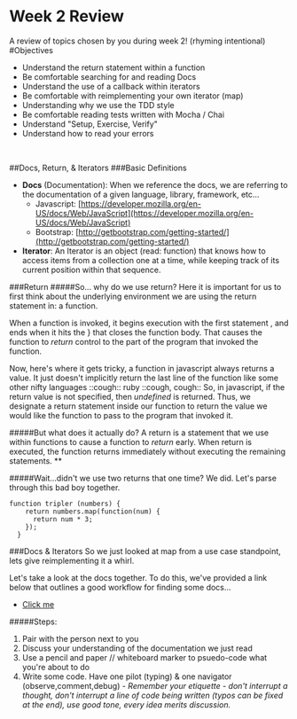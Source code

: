 # Week 2 Review
A review of topics chosen by you during week 2! (rhyming intentional)
#Objectives
* Understand the return statement within a function
* Be comfortable searching for and reading Docs
* Understand the use of a callback within iterators
* Be comfortable with reimplementing your own iterator (map)
* Understanding why we use the TDD style
* Be comfortable reading tests written with Mocha / Chai
* Understand "Setup, Exercise, Verify"
* Understand how to read your errors
  

&nbsp;

##Docs, Return, & Iterators
###Basic Definitions
* **Docs** (Documentation): When we reference the docs, we are referring to the documentation of a given language, library, framework, etc... 
	* Javascript: [https://developer.mozilla.org/en-US/docs/Web/JavaScript](https://developer.mozilla.org/en-US/docs/Web/JavaScript)
	* Bootstrap: [http://getbootstrap.com/getting-started/](http://getbootstrap.com/getting-started/)	
* **Iterator**: An Iterator is an object (read: function) that knows how to access items from a collection one at a time, while keeping track of its current position within that sequence.

###Return
#####So... why do we use return?
Here it is important for us to first think about the underlying environment we are using the return statement in: a function.

When a function is invoked, it begins execution with the first statement , and ends when it hits the } that closes the function body. That causes the function to *return* control to the part of the program that invoked the function.

Now, here's where it gets tricky, a function in javascript always 
returns a value. It just doesn't implicitly return the last line of the function like some other nifty languages ::cough:: ruby ::cough, cough:: So, in javascript, if the return value is not specified, then *undefined* is returned. Thus, we designate a return statement inside our function to return the value we would like the function to pass to the program that invoked it.

#####But what does it actually do?
A return is a statement that we use within functions to cause a function to *return* early. When return is executed, the function returns immediately without executing the remaining statements. **

#####Wait...didn't we use two returns that one time?
We did. Let's parse through this bad boy together. 
 
```
function tripler (numbers) {
    return numbers.map(function(num) {
      return num * 3;
    });
  }
```
###Docs & Iterators
So we just looked at map from a use case standpoint, lets give reimplementing it a whirl. 

Let's take a look at the docs together. To do this, we've provided a link below that outlines a good workflow for finding some docs...

* [Click me](http://lmgtfy.com/?q=javascript+map+mdn)

#####Steps:
1. Pair with the person next to you
2. Discuss your understanding of the documentation we just read
3. Use a pencil and paper // whiteboard marker to psuedo-code what you're about to do
4. Write some code. Have one pilot (typing) & one navigator (observe,comment,debug) - *Remember your etiquette - don't interrupt a thought,  don't interrupt a line of code being written (typos can be fixed at the end), use good tone, every idea merits discussion.* 


